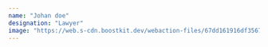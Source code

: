 ```yaml
---
name: "Johan doe"
designation: "Lawyer"
image: "https://web.s-cdn.boostkit.dev/webaction-files/67dd161916df35677e31c42c_myteam/woman-lawyer-working-6809ca1a5d0633291554972b.jpg"
---
```

